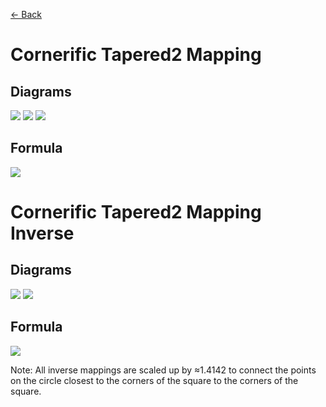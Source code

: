 [<- Back](https://github.com/Kuuuube/Circular_Area/blob/main/wiki/mappings_index.md)

# Cornerific Tapered2 Mapping

## Diagrams
![](https://raw.githubusercontent.com/Kuuuube/Circular_Area/main/wiki/images/mappings/square_cornerific_tapered2_mapping_circle_grid_thick_checkerboard.png)
![](https://raw.githubusercontent.com/Kuuuube/Circular_Area/main/wiki/images/mappings/square_cornerific_tapered2_mapping_square_grid_thick_checkerboard.png)
![](https://raw.githubusercontent.com/Kuuuube/Circular_Area/main/wiki/images/mappings/square_cornerific_tapered2_mapping_dot_grid_circle_rgb_gradient_circle.png)

## Formula
![](https://raw.githubusercontent.com/Kuuuube/Circular_Area/main/wiki/images/formulas/cornerific_tapered2_mapping_formula.png)




# Cornerific Tapered2 Mapping Inverse

## Diagrams
![](https://raw.githubusercontent.com/Kuuuube/Circular_Area/main/wiki/images/mappings/circle_cornerific_tapered2_mapping_square_grid_circle_thick_checkerboard.png)
![](https://raw.githubusercontent.com/Kuuuube/Circular_Area/main/wiki/images/mappings/circle_cornerific_tapered2_mapping_dot_grid_square_rgb_gradient.png)

## Formula
![](https://raw.githubusercontent.com/Kuuuube/Circular_Area/main/wiki/images/formulas/cornerific_tapered2_mapping_inverse_formula.png)

Note: All inverse mappings are scaled up by ≈1.4142 to connect the points on the circle closest to the corners of the square to the corners of the square.